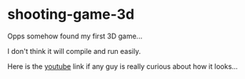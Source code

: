 # shooting-game-3d
Opps somehow found my first 3D game...

I don't think it will compile and run easily. 

Here is the [youtube](https://www.youtube.com/watch?v=ltSJV4udNz4) link if any guy is really curious about how it looks...
